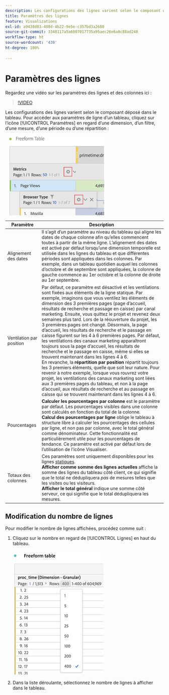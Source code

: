 ```yaml
---
description: Les configurations des lignes varient selon le composant déposé dans le tableau.
title: Paramètres des lignes
feature: Visualizations
exl-id: a9438d83-498d-4b22-9e5e-c357bd3a2680
source-git-commit: 3348117a5a6007017735a95aec26e6a8c88ad248
workflow-type: ht
source-wordcount: '439'
ht-degree: 100%

---
```


# Paramètres des lignes

Regardez une vidéo sur les paramètres des lignes et des colonnes ici :

>[!VIDEO](https://video.tv.adobe.com/v/40382/?quality=12)

Les configurations des lignes varient selon le composant déposé dans le tableau. Pour accéder aux paramètres de ligne dʼun tableau, cliquez sur lʼicône [!UICONTROL Paramètres] en regard dʼune dimension, dʼun filtre, dʼune mesure, dʼune période ou dʼune répartition :

![](assets/row-settings.png)

| Paramètre | Description |
| --- | --- |
| Alignement des dates | Il s’agit d’un paramètre au niveau du tableau qui aligne les dates de chaque colonne afin qu’elles commencent toutes à partir de la même ligne. L’alignement des dates est activé par défaut lorsqu’une dimension temporelle est utilisée dans les lignes du tableau et que différentes périodes sont appliquées dans les colonnes. Par exemple, dans un tableau quotidien auquel les colonnes d’octobre et de septembre sont appliquées, la colonne de gauche commence au 1er octobre et la colonne de droite au 1er septembre. |
| Ventilation par position | Par défaut, ce paramètre est désactivé et les ventilations sont fixées aux éléments de la ligne statique. Par exemple, imaginons que vous ventilez les éléments de dimension des 3 premières pages (page d’accueil, résultats de recherche et passage en caisse) par canal marketing. Ensuite, vous quittez le projet et revenez deux semaines plus tard. Lors de la réouverture du projet, les 3 premières pages ont changé. Désormais, la page d’accueil, les résultats de recherche et le passage en caisse figurent sur les 4 à 6 premières pages. Par défaut, les ventilations des canaux marketing apparaîtront toujours sous la page d’accueil, les résultats de recherche et le passage en caisse, même si elles se trouvent maintenant dans les lignes 4 à 6. <br>En revanche, la **répartition par position** répartit toujours les 3 premiers éléments, quelle que soit leur nature. Pour revenir à notre exemple, lorsque vous rouvrez votre projet, les ventilations des canaux marketing sont liées aux 3 premières pages du tableau, et non à la page d’accueil, aux résultats de recherche et au passage en caisse qui se trouvent maintenant dans les lignes 4 à 6. |
| Pourcentages | **Calculer les pourcentages par colonne** est le paramètre par défaut. Les pourcentages visibles dans une colonne sont calculés en fonction du total de la colonne. <br>**Calcul des pourcentages par ligne** oblige le tableau à structure libre à calculer les pourcentages des cellules par ligne, et non pas par colonne, avec le total général comme dénominateur. Cette fonctionnalité est particulièrement utile pour les pourcentages de tendance. Ce paramètre est activé par défaut lors de l’utilisation de l’icône Visualiser. |
| Totaux des colonnes | Ces paramètres sont uniquement disponibles pour les lignes [statiques](/help/analysis-workspace/visualizations/freeform-table/column-row-settings/manual-vs-dynamic-rows.md). <br> **Afficher comme somme des lignes actuelles** affiche la somme des lignes du tableau côté client, ce qui signifie que le total ne dédupliquera *pas* de mesures telles que les visites ou les visiteurs. <br> **Afficher le total général** indique une somme côté serveur, ce qui signifie que le total dédupliquera les mesures. |

## Modification du nombre de lignes

Pour modifier le nombre de lignes affichées, procédez comme suit :

1. Cliquez sur le nombre en regard de [!UICONTROL Lignes] en haut du tableau.

   ![](assets/row-number.png)

1. Dans la liste déroulante, sélectionnez le nombre de lignes à afficher dans le tableau.